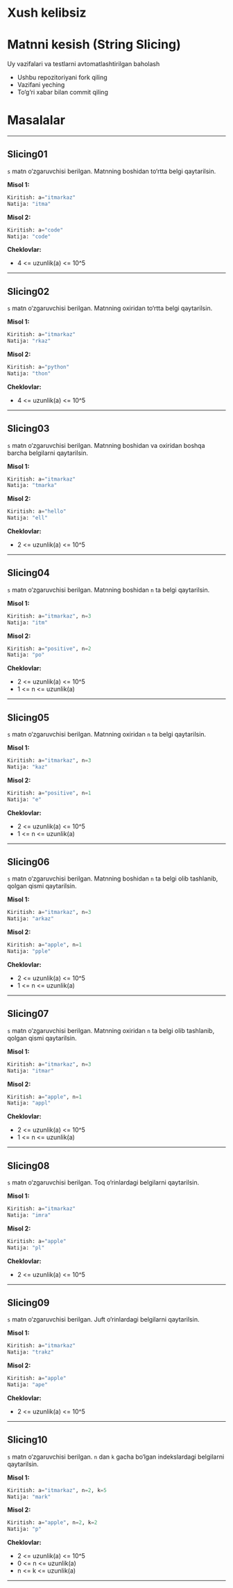 # Xush kelibsiz  
# Matnni kesish (String Slicing)

Uy vazifalari va testlarni avtomatlashtirilgan baholash  
- Ushbu repozitoriyani fork qiling  
- Vazifani yeching  
- To‘g‘ri xabar bilan commit qiling  

# Masalalar  

---

## Slicing01  

  `s` matn o‘zgaruvchisi berilgan. Matnning boshidan to‘rtta belgi qaytarilsin.  

**Misol 1:**  

```Python
Kiritish: a="itmarkaz"  
Natija: "itma"  
```

**Misol 2:**  

```Python
Kiritish: a="code"  
Natija: "code"  
```

**Cheklovlar:**  
  - 4 <= uzunlik(a) <= 10^5  

---

## Slicing02  

  `s` matn o‘zgaruvchisi berilgan. Matnning oxiridan to‘rtta belgi qaytarilsin.  

**Misol 1:**  

```Python
Kiritish: a="itmarkaz"  
Natija: "rkaz"  
```

**Misol 2:**  

```Python
Kiritish: a="python"  
Natija: "thon"  
```

**Cheklovlar:**  
  - 4 <= uzunlik(a) <= 10^5  

---

## Slicing03  

  `s` matn o‘zgaruvchisi berilgan. Matnning boshidan va oxiridan boshqa barcha belgilarni qaytarilsin.  

**Misol 1:**  

```Python
Kiritish: a="itmarkaz"  
Natija: "tmarka"  
```

**Misol 2:**  

```Python
Kiritish: a="hello"  
Natija: "ell"  
```

**Cheklovlar:**  
  - 2 <= uzunlik(a) <= 10^5  

---

## Slicing04  

  `s` matn o‘zgaruvchisi berilgan. Matnning boshidan `n` ta belgi qaytarilsin.  

**Misol 1:**  

```Python
Kiritish: a="itmarkaz", n=3  
Natija: "itm"  
```

**Misol 2:**  

```Python
Kiritish: a="positive", n=2  
Natija: "po"  
```

**Cheklovlar:**  
  - 2 <= uzunlik(a) <= 10^5  
  - 1 <= n <= uzunlik(a)  

---

## Slicing05  

  `s` matn o‘zgaruvchisi berilgan. Matnning oxiridan `n` ta belgi qaytarilsin.  

**Misol 1:**  

```Python
Kiritish: a="itmarkaz", n=3  
Natija: "kaz"  
```

**Misol 2:**  

```Python
Kiritish: a="positive", n=1  
Natija: "e"  
```

**Cheklovlar:**  
  - 2 <= uzunlik(a) <= 10^5  
  - 1 <= n <= uzunlik(a)  

---

## Slicing06  

  `s` matn o‘zgaruvchisi berilgan. Matnning boshidan `n` ta belgi olib tashlanib, qolgan qismi qaytarilsin.  

**Misol 1:**  

```Python
Kiritish: a="itmarkaz", n=3  
Natija: "arkaz"  
```

**Misol 2:**  

```Python
Kiritish: a="apple", n=1  
Natija: "pple"  
```

**Cheklovlar:**  
  - 2 <= uzunlik(a) <= 10^5  
  - 1 <= n <= uzunlik(a)  

---

## Slicing07  

  `s` matn o‘zgaruvchisi berilgan. Matnning oxiridan `n` ta belgi olib tashlanib, qolgan qismi qaytarilsin.  

**Misol 1:**  

```Python
Kiritish: a="itmarkaz", n=3  
Natija: "itmar"  
```

**Misol 2:**  

```Python
Kiritish: a="apple", n=1  
Natija: "appl"  
```

**Cheklovlar:**  
  - 2 <= uzunlik(a) <= 10^5  
  - 1 <= n <= uzunlik(a)  

---

## Slicing08  

  `s` matn o‘zgaruvchisi berilgan. Toq o‘rinlardagi belgilarni qaytarilsin.  

**Misol 1:**  

```Python
Kiritish: a="itmarkaz"  
Natija: "imra"  
```

**Misol 2:**  

```Python
Kiritish: a="apple"  
Natija: "pl"  
```

**Cheklovlar:**  
  - 2 <= uzunlik(a) <= 10^5  

---

## Slicing09  

  `s` matn o‘zgaruvchisi berilgan. Juft o‘rinlardagi belgilarni qaytarilsin.  

**Misol 1:**  

```Python
Kiritish: a="itmarkaz"  
Natija: "trakz"  
```

**Misol 2:**  

```Python
Kiritish: a="apple"  
Natija: "ape"  
```

**Cheklovlar:**  
  - 2 <= uzunlik(a) <= 10^5  

---

## Slicing10  

  `s` matn o‘zgaruvchisi berilgan. `n` dan `k` gacha bo‘lgan indekslardagi belgilarni qaytarilsin.  

**Misol 1:**  

```Python
Kiritish: a="itmarkaz", n=2, k=5  
Natija: "mark"  
```

**Misol 2:**  

```Python
Kiritish: a="apple", n=2, k=2  
Natija: "p"  
```

**Cheklovlar:**  
  - 2 <= uzunlik(a) <= 10^5  
  - 0 <= n <= uzunlik(a)  
  - n <= k <= uzunlik(a)  

---

